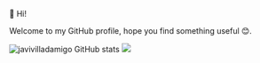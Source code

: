 👋 Hi!

Welcome to my GitHub profile, hope you find something useful 😊.

<!---
javivilladamigo/javivilladamigo is a ✨ special ✨ repository because its `README.md` (this file) appears on your GitHub profile.
You can click the Preview link to take a look at your changes.
--->
![javivilladamigo GitHub stats](https://github-readme-stats.vercel.app/api?username=javivilladamigo&show_icons=true&theme=radical)
[![](https://github-readme-stats.vercel.app/api/top-langs/?javivilladamigo=anuraghazra&layout=compact)](https://github.com/anuraghazra/github-readme-stats)


